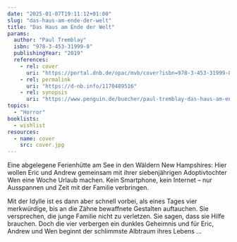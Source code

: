 ```yaml
---
date: "2025-01-07T19:11:12+01:00"
slug: "das-haus-am-ende-der-welt"
title: "Das Haus am Ende der Welt"
params:
  author: "Paul Tremblay"
  isbn: "978-3-453-31999-8"
  publishingYear: "2019"
  references:
    - rel: cover
      uri: "https://portal.dnb.de/opac/mvb/cover?isbn=978-3-453-31999-8"
    - rel: permalink
      uri: "https://d-nb.info/1170489516"
    - rel: synopsis
      uri: "https://www.penguin.de/buecher/paul-tremblay-das-haus-am-ende-der-welt/ebook/9783641239756"
topics:
  - "Horror"
booklists:
  - wishlist
resources:
  - name: cover
    src: cover.jpg
---
```


Eine abgelegene Ferienhütte am See in den Wäldern New Hampshires: Hier wollen 
Eric und Andrew gemeinsam mit ihrer siebenjährigen Adoptivtochter Wen eine Woche 
Urlaub machen. Kein Smartphone, kein Internet – nur Ausspannen und Zeit mit der 
Familie verbringen.

Mit der Idylle ist es dann aber schnell vorbei, als eines Tages vier 
merkwürdige, bis an die Zähne bewaffnete Gestalten auftauchen. Sie versprechen, 
die junge Familie nicht zu verletzen. Sie sagen, dass sie Hilfe brauchen. Doch 
die vier verbergen ein dunkles Geheimnis und für Eric, Andrew und Wen beginnt 
der schlimmste Albtraum ihres Lebens ...